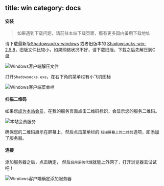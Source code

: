 title: win
category: docs
------------------------------------

#### 安装

> 如果遇到下载问题，请前往本站下载页面，那有更多国内备用下载地址

请下载最新版[Shadowsocks-windows][ssn] 或者旧版本的 [Shadowsocks-win-2.5.8][ss]，旧版文件比较小，如果网络状况不好，请下载旧版。下载之后先解压到C盘

![Windows客户端解压文件](./userdata/images/win_unzip.png)

打开`Shadowsocks.exe`，在右下角的菜单栏有小飞机图标

![Windows客户端菜单栏](./userdata/images/win_menu.png)

#### 扫描二维码

如果您[成为本站会员](#/login)，在我的服务页面点击二维码标识，会显示您的服务二维码。

![本站会员服务](./userdata/images/service.png)

确保您的二维码展示在屏幕上，然后点击菜单栏的 `扫描屏幕上的二维码`选项，即添加了服务器。

#### 连接

添加服务器之后，点击确定， 然后`启用系统代理`就能上外网了，打开浏览器去试试吧！

![Windows客户端确定添加服务器](./userdata/images/win_confirm.png)



[ssn]: https://github.com/shadowsocks/shadowsocks-windows/releases/download/4.0.7/Shadowsocks-4.0.7.zip
[ss]:https://github.com/shadowsocks/shadowsocks-windows/releases/download/2.5.8/Shadowsocks-2.5.8.zip
